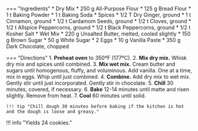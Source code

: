 === "Ingredients"
    * Dry Mix
        * 250 g All-Purpose Flour
        * 125 g Bread Flour
        * 1 t Baking Powder
        * 1 t Baking Soda
    * Spices
        * 1/2 T Dry Ginger, ground
        * 1 t Cinnamon, ground
        * 1/2 t Cardamom Seeds, ground
        * 1/2 t Cloves, ground
        * 1/2 t Allspice Peppercorns, ground
        * 1/2 t Black Peppercorns, ground
        * 1/2 t Kosher Salt
    * Wet Mix
        * 220 g Unsalted Butter, melted, cooled slightly
        * 150 g Brown Sugar
        * 50 g White Sugar
        * 2 Eggs
        * 10 g Vanilla Paste
        * 350 g Dark Chocolate, chopped

=== "Directions"
    1. **Preheat oven** to 350ºF (177ºC).
    2. **Mix dry mix.** Whisk dry mix and spices until combined.
    3. **Mix wet mix.** Cream butter and sugars until homogenous, fluffy, and voluminous. Add vanilla. One at a time, mix in eggs. Whip until just combined.
    4. **Combine.** Add dry mix to wet mix. Gently stir until just incorporated. Gently stir in chocolate.
    5. **Chill** 30 minutes, covered, if necessary.
    6. **Bake** 12-14 minutes until matte and risen slightly. Remove from heat.
    7. **Cool** 60 minutes until solid.

    !!! tip "Chill dough 30 minutes before baking if the kitchen is hot and the dough is loose and greasy."

!!! info "Yields 24 cookies."

[^1]:
    Adarme, Adrianna. ["Chai Masala Chocolate Chip Cookies."](https://www.acozykitchen.com/chai-chocolate-chip-cookies#wprm-recipe-container-38047) *A Cozy Kitchen.* 19 October 2017.
[^2]:
    Mostrom, Lindsay. ["The Best Soft Chocolate Chip Cookies."](https://pinchofyum.com/the-best-soft-chocolate-chip-cookies) *Pinch of Yum.* 11 May 2015.
